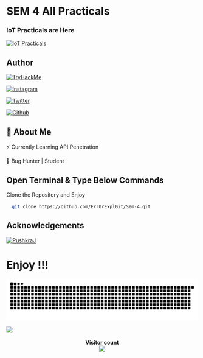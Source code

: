 
# SEM 4 All Practicals

### IoT Practicals are Here
 [![IoT Practicals](https://img.shields.io/badge/IoT-Practicals-100000?style=for-the-badge&logo=IoT-Practicals&logoColor=white)](https://github.com/PushkraJ99/IOT)


## Author
[![TryHackMe](https://img.shields.io/badge/tryhackme-5AC710?style=for-the-badge&logo=tryhackme&logoColor=white)](https://tryhackme.com/p/PushkaraJ)

[![Instagram](https://img.shields.io/badge/Instagram-E4405F?style=for-the-badge&logo=instagram&logoColor=white)](https://instagram.com/you_are_not_goodlooking_but_he)

[![Twitter](https://img.shields.io/badge/Twitter-1DA1F2?style=for-the-badge&logo=twitter&logoColor=white)](https://twitter.com/PushkraJ99) 

[![Github](https://img.shields.io/badge/GitHub-100000?style=for-the-badge&logo=github&logoColor=white)](https://github.com/PushkraJ99)


## 🚀 About Me

⚡ Currently Learning API Penetration

👾 Bug Hunter | Student
## Open Terminal & Type Below Commands

Clone the Repository and Enjoy

```bash
  git clone https://github.com/Err0rExpl0it/Sem-4.git
```



## Acknowledgements


 [![PushkraJ](https://img.shields.io/badge/GitHub-100000?style=for-the-badge&logo=github&logoColor=white)](https://github.com/PushkraJ99)

# Enjoy !!!

<p align="center">
<img src="https://github.com/PushkraJ99/Snake4Readme/blob/main/Snake4Readme/grid-snake.svg">
</p>

[![](https://visitcount.itsvg.in/api?id=PushkraJ99&icon=8&color=12)](https://visitcount.itsvg.in)

<p align="center"> 
  <b> Visitor count</b><br>
  <img src="https://profile-counter.glitch.me/PushkraJ99/count.svg" />
</p>
